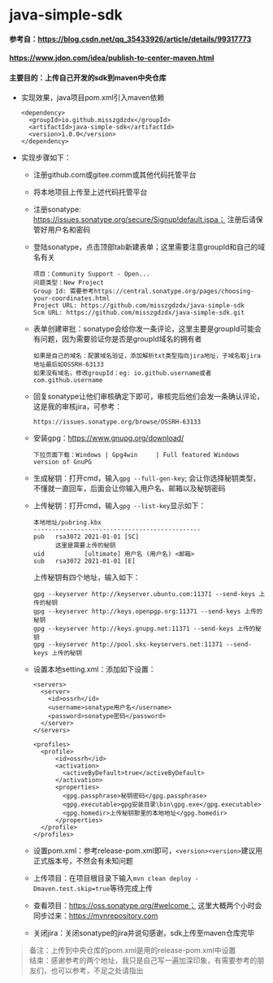 # java-simple-sdk

#### 参考自：https://blog.csdn.net/qq_35433926/article/details/99317773
#### https://www.jdon.com/idea/publish-to-center-maven.html

#### 主要目的：上传自己开发的sdk到maven中央仓库

* 实现效果，java项目pom.xml引入maven依赖
    ```$xslt
    <dependency>
      <groupId>io.github.misszgdzdx</groupId>
      <artifactId>java-simple-sdk</artifactId>
      <version>1.0.0</version>
    </dependency>
    ```

* 实现步骤如下：
  * 注册github.com或gitee.comm或其他代码托管平台
  
  * 将本地项目上传至上述代码托管平台
  
  * 注册sonatype: https://issues.sonatype.org/secure/Signup!default.jspa； 注册后请保管好用户名和密码
  
  * 登陆sonatype，点击顶部tab新建表单；这里需要注意groupId和自己的域名有关
    ```$xslt
    项目：Community Support - Open...
    问题类型：New Project
    Group Id: 需要参考https://central.sonatype.org/pages/choosing-your-coordinates.html
    Project URL: https://github.com/misszgdzdx/java-simple-sdk
    Scm URL: https://github.com/misszgdzdx/java-simple-sdk.git
    ```
    
  * 表单创建审批：sonatype会给你发一条评论，这里主要是groupId可能会有问题，因为需要验证你是否是groupId域名的拥有者
    ```$xslt
    如果是自己的域名：配置域名验证，添加解析txt类型指向jira地址，子域名取jira地址最后如OSSRH-63133
    如果没有域名，修改groupId：eg: io.github.username或者com.github.username
    ```
    
  * 回复sonatype让他们审核确定下即可，审核完后他们会发一条确认评论，这是我的审核jira，可参考：
    ```$xslt
    https://issues.sonatype.org/browse/OSSRH-63133
    ```
  
  * 安装gpg：https://www.gnupg.org/download/
    ```$xslt
    下拉页面下载：Windows | Gpg4win	 | Full featured Windows version of GnuPG
    ```
  
  * 生成秘钥：打开cmd，输入`gpg --full-gen-key`; 会让你选择秘钥类型，不懂就一直回车，后面会让你输入用户名、邮箱以及秘钥密码
  
  * 上传秘钥：打开cmd，输入`gpg --list-key`显示如下：
    ```$xslt
    本地地址/pubring.kbx
    ----------------------------------------------
    pub   rsa3072 2021-01-01 [SC]
          这里是需要上传的秘钥
    uid           [ultimate] 用户名 (用户名) <邮箱>
    sub   rsa3072 2021-01-01 [E]
    ```
    上传秘钥有四个地址，输入如下：
    ```$xslt
    gpg --keyserver http://keyserver.ubuntu.com:11371 --send-keys 上传的秘钥
    gpg --keyserver http://keys.openpgp.org:11371 --send-keys 上传的秘钥
    gpg --keyserver http://keys.gnupg.net:11371 --send-keys 上传的秘钥
    gpg --keyserver http://pool.sks-keyservers.net:11371 --send-keys 上传的秘钥
    ```
    
  * 设置本地setting.xml：添加如下设置：
    ```$xslt
    <servers>
      <server>
        <id>ossrh</id>
        <username>sonatype用户名</username>
        <password>sonatype密码</password>
      </server>
    </servers>
    
    <profiles>
      <profile>
          <id>ossrh</id>
          <activation>
            <activeByDefault>true</activeByDefault>
          </activation>
          <properties>
            <gpg.passphrase>秘钥密码</gpg.passphrase>
            <gpg.executable>gpg安装目录\bin\gpg.exe</gpg.executable>
            <gpg.homedir>上传秘钥那里的本地地址</gpg.homedir>
          </properties>
      </profile>
    </profiles>
    ```
    
  * 设置pom.xml：参考release-pom.xml即可，`<version><version>`建议用正式版本号，不然会有未知问题
  
  * 上传项目：在项目根目录下输入`mvn clean deploy -Dmaven.test.skip=true`等待完成上传
  
  * 查看项目：https://oss.sonatype.org/#welcome； 这里大概两个小时会同步过来：https://mvnrepository.com
  
  * 关闭jira：关闭sonatype的jira并说句感谢，sdk上传至maven仓库完毕
  
    
> 备注：上传到中央仓库的pom.xml是用的release-pom.xml中设置  
> 结束：感谢参考的两个地址，我只是自己写一遍加深印象，有需要参考的朋友们，也可以参考，不足之处请指出